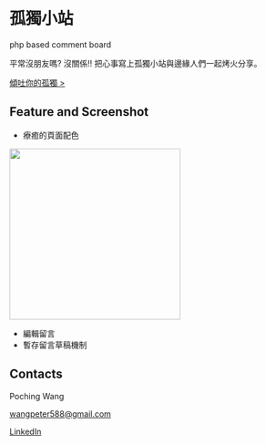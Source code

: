 # 孤獨小站
php based comment board

平常沒朋友嗎? 沒關係!! 把心事寫上孤獨小站與邊緣人們一起烤火分享。

[傾吐你的孤獨 >](http://13.59.36.215/comment/index.php)

## Feature and Screenshot

* 療癒的頁面配色

<img src="https://github.com/Wangpoching/comment_board/blob/master/images/screenshots/index.png" width="300" align=center/>

* 編輯留言
* 暫存留言草稿機制

## Contacts

Poching Wang

[wangpeter588@gmail.com](https://mail.google.com/mail/u/0/?fs=1&tf=cm&source=mailto&to=wangpeter588@gmail.com)

[LinkedIn](www.linkedin.com/in/wangpoching)


